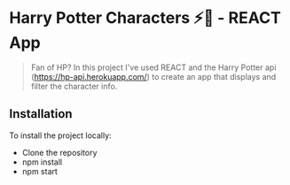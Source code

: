 # Harry Potter Characters ⚡🧹 - REACT App

> Fan of HP? In this project I've used REACT and the Harry Potter api (https://hp-api.herokuapp.com/) to create an app that displays and filter the character info.

## Installation

To install the project locally:

- Clone the repository
- npm install
- npm start

